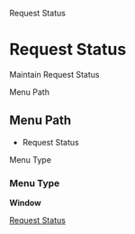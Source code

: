 
Request Status
# Request Status


Maintain Request Status

Menu Path
## Menu Path



- Request Status

Menu Type
### Menu Type

**Window**


[Request Status](functional-guide/window/window-request-status.md)